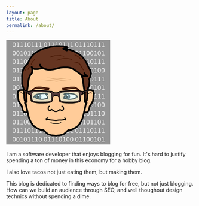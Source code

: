 ```yaml
---
layout: page
title: About
permalink: /about/
---
```


<div class="about-logo">
	<img src="/assets/techwootenMoji.png" />
</div>

I am a software developer that enjoys blogging for fun.  It's hard to justify spending a ton of money in this economy for a hobby blog.

I also love tacos not just eating them, but making them.

This blog is dedicated to finding ways to blog for free, but not just blogging.  How can we build an audience through SEO, and well thoughout design technics without spending a dime.
